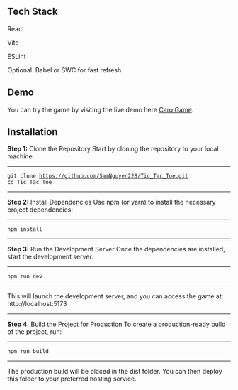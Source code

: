 ## Tech Stack
React

Vite

ESLint

Optional: Babel or SWC for fast refresh

## Demo
You can try the game by visiting the live demo here <a href="https://tic-tac-toe-tan-eight.vercel.app/">Caro Game</a>.

## Installation
<b>Step 1:</b> Clone the Repository
Start by cloning the repository to your local machine:

---

<code>git clone https://github.com/SamNguyen228/Tic_Tac_Toe.git</code> <br>
<code>cd Tic_Tac_Toe</code>

---

<b>Step 2:</b> Install Dependencies
Use npm (or yarn) to install the necessary project dependencies:

---

<code>npm install</code>

---

<b>Step 3:</b> Run the Development Server
Once the dependencies are installed, start the development server:

---

<code>npm run dev</code>

---

This will launch the development server, and you can access the game at: http://localhost:5173

---

<b>Step 4:</b> Build the Project for Production
To create a production-ready build of the project, run:

---

<code>npm run build</code>

---

The production build will be placed in the dist folder. You can then deploy this folder to your preferred hosting service.
